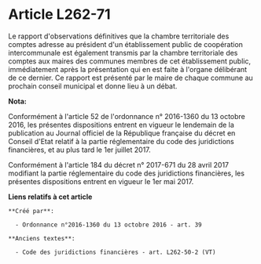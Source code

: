 # Article L262-71

Le rapport d'observations définitives que la chambre territoriale des comptes adresse au président d'un établissement public
de coopération intercommunale est également transmis par la chambre territoriale des comptes aux maires des communes membres
de cet établissement public, immédiatement après la présentation qui en est faite à l'organe délibérant de ce dernier. Ce
rapport est présenté par le maire de chaque commune au prochain conseil municipal et donne lieu à un débat.

**Nota:**

Conformément à l'article 52 de l'ordonnance n° 2016-1360 du 13 octobre 2016, les présentes dispositions entrent en vigueur le
lendemain de la publication au Journal officiel de la République française du décret en Conseil d'Etat relatif à la partie
réglementaire du code des juridictions financières, et au plus tard le 1er juillet 2017.

Conformément à l'article 184 du décret n° 2017-671 du 28 avril 2017 modifiant la partie réglementaire du code des
juridictions financières, les présentes dispositions entrent en vigueur le 1er mai 2017.

**Liens relatifs à cet article**

	**Créé par**:

	  - Ordonnance n°2016-1360 du 13 octobre 2016 - art. 39

	**Anciens textes**:

	  - Code des juridictions financières - art. L262-50-2 (VT)
